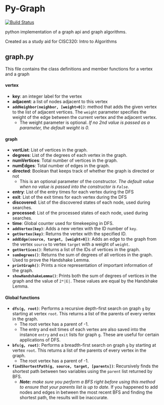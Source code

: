 # Py-Graph
[![Build Status](https://travis-ci.org/robertweber95/py-graph.svg?branch=master)](https://travis-ci.org/robertweber95/py-graph)

python implementation of a graph api and graph algorithms.

Created as a study aid for CISC320: Intro to Algorithms

## graph.py
This file contains the class definitions and member functions for a vertex and a graph
#### vertex
+ **key**: an integer label for the vertex
+ **adjacent**: a list of nodes adjacent to this vertex
+ **`addNeighbor(neighbor, [weight=0])`**: method that adds the given vertex to the list of adjacent vertices. The `weight` parameter specifies the weight of the edge between the current vertex and the adjacent vertex.
  + The weight parameter is optional. *If no 2nd value is passed as a parameter, the default weight is 0.*

#### graph
+ **vertList**: List of vertices in the graph.
+ **degrees**: List of the degrees of each vertex in the graph.
+ **numVertices**: Total number of vertices in the graph.
+ **numEdges**: Total number of edges in the graph.
+ **directed**: Boolean that keeps track of whether the graph is directed or not
  + This is an optional parameter of the constructor. *The default value when no value is passed into the constructor is `False`.*
+ **entry**: List of the entry times for each vertex during the DFS
+ **exit**: List of the exit times for each vertex during the DFS
+ **discovered**: List of the discovered states of each node, used during searches.
+ **processed**: List of the processed states of each node, used during searches.
+ **time**: Global counter used for timekeeping in DFS.
+ **`addVertex(key)`**: Adds a new vertex with the ID number of `key`.
+ **`getVertex(key)`**: Returns the vertex with the specified ID.
+ **`addEdge(source, target, [weight=0])`**: Adds an edge to the graph from the vertex `source` to vertex `target` with a weight of `weight`.
+ **`getVertices()`**: Returns a list of the IDs of vertices in the graph.
+ **`sumDegrees()`**: Returns the sum of degrees of all vertices in the graph. Used to prove the Handshake Lemma.
+ **`printGraph()`**: Prints a nice representation of important information of the graph.
+ **`showHandshakeLemma()`**: Prints both the sum of degrees of vertices in the graph and the value of `2*|E|`. These values are equal by the Handshake Lemma.

#### Global functions
+ **`dfs(g, root)`**: Performs a recursive depth-first search on graph `g` by starting at vertex `root`. This returns a list of the parents of every vertex in the graph.
  + The root vertex has a parent of -1.
  + The entry and exit times of each vertex are also saved into the instance `entry` and `exit` lists for graph `g`. These are useful for certain applications of DFS.
+ **`bfs(g, root)`**: Performs a breadth-first search on graph `g` by starting at vertex `root`. This returns a list of the parents of every vertex in the graph.
  + The root vertex has a parent of -1.
+ **`findShortestPath(g, source, target, [parents])`**: Recursively finds the shortest path between two variables using the `parent` list returned by BFS.
  + ***Note:*** *make sure you perform a BFS right before using this method to ensure that your parents list is up to date.* If you happened to add nodes and edges in between the most recent BFS and finding the shortest path, the results will be inaccurate. 
